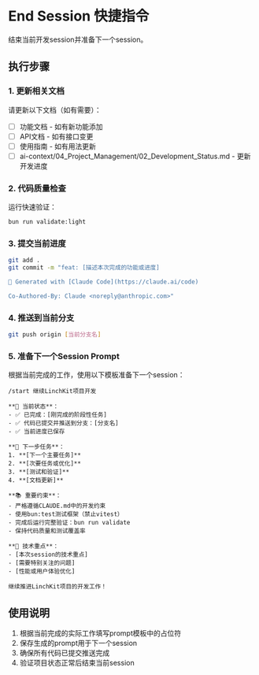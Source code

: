 # End Session 快捷指令

结束当前开发session并准备下一个session。

## 执行步骤

### 1. 更新相关文档
请更新以下文档（如有需要）：
- [ ] 功能文档 - 如有新功能添加
- [ ] API文档 - 如有接口变更
- [ ] 使用指南 - 如有用法更新
- [ ] ai-context/04_Project_Management/02_Development_Status.md - 更新开发进度

### 2. 代码质量检查
运行快速验证：
```bash
bun run validate:light
```

### 3. 提交当前进度
```bash
git add .
git commit -m "feat: [描述本次完成的功能或进度]

🤖 Generated with [Claude Code](https://claude.ai/code)

Co-Authored-By: Claude <noreply@anthropic.com>"
```

### 4. 推送到当前分支
```bash
git push origin [当前分支名]
```

### 5. 准备下一个Session Prompt

根据当前完成的工作，使用以下模板准备下一个session：

```
/start 继续LinchKit项目开发

**🎯 当前状态**：
- ✅ 已完成：[刚完成的阶段性任务]
- ✅ 代码已提交并推送到分支：[分支名]
- ✅ 当前进度已保存

**🔧 下一步任务**：
1. **[下一个主要任务]**
2. **[次要任务或优化]**
3. **[测试和验证]**
4. **[文档更新]**

**📚 重要约束**：
- 严格遵循CLAUDE.md中的开发约束
- 使用bun:test测试框架（禁止vitest）
- 完成后运行完整验证：bun run validate
- 保持代码质量和测试覆盖率

**🎨 技术重点**：
- [本次session的技术重点]
- [需要特别关注的问题]
- [性能或用户体验优化]

继续推进LinchKit项目的开发工作！
```

## 使用说明

1. 根据当前完成的实际工作填写prompt模板中的占位符
2. 保存生成的prompt用于下一个session
3. 确保所有代码已提交推送完成
4. 验证项目状态正常后结束当前session